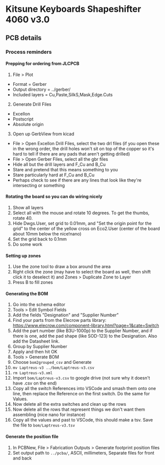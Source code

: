 # Kitsune Keyboards Shapeshifter 4060 v3.0



## PCB details

### Process reminders

#### Prepping for ordering from JLCPCB

1. File > Plot
- Format = Gerber
- Output directory = ../gerber/
- Included layers = Cu,Paste,SilkS,Mask,Edge.Cuts
2. Generate Drill Files
- Excellon
- Postscript
- Absolute origin
3. Open up GerbView from kicad
- File > Open Excellon Drill Files, select the two drl files (if you open these in the wrong order, the drill holes won't sit on top of the copper so it's hard to tell if there are any pads that aren't getting drilled)
- File > Open Gerber Files, select all the gbr files
- Hide all but the drill layers and F_Cu and B_Cu
- Stare and pretend that this means something to you
- Stare particularly hard at F_Cu and B_Cu
- Perhaps check to see if there are any lines that look like they're intersecting or something

#### Rotating the board so you can do wiring nicely

1. Show all layers
2. Select all with the mouse and rotate 10 degrees. To get the thumbs, rotate 40.
3. Hide Dwgs.User, set grid to 0.01mm, and "Set the origin point for the grid" to the center of the yellow cross on Eco2.User (center of the board about 10mm below the nice!nano)
4. Set the grid back to 0.1mm
5. Do some work

#### Setting up zones

1. Use the zone tool to draw a box around the area
2. Right click the zone (may have to select the board as well, then shift click it to deselect it) and Zones > Duplicate Zone to Layer
3. Press B to fill zones

#### Generating the BOM

1. Go into the schema editor
1. Tools > Edit Symbol Fields
1. Add the fields "Designation" and "Supplier Number"
1. Find your parts from the Elecrow parts library: https://www.elecrow.com/component-library.html?page=1&cate=Switch
1. Add the part number (like B3U-1000p) to the Supplier Number, and if there is one, add the pad shape (like SOD-123) to the Designation. Also add the Datasheet link.
1. Group by Supplier Number
1. Apply and then hit OK
1. Tools > Generate BOM
1. Choose `bom2grouped_csv` and Generate
1. `mv Laptreus-v3 ../bom/Laptreus-v3.csv`
1. `rm Laptreus-v3.xml`
1. Import `bom/Laptreus-v3.csv` to google drive (not sure why it doesn't have .csv on the end)
1. Copy all the switch References into VSCode and smash them onto one line, then replace the Reference on the first switch. Do the same for Values.
1. Now delete all the extra switches and clean up the rows
1. Now delete all the rows that represent things we don't want them assembling (nice nano for instance)
1. Copy all the values and past to VSCode, this should make a tsv. Save the file to `bom/Laptreus-v3.tsv`

#### Generate the position file

1. In PCBNew, File > Fabrication Outputs > Generate footprint position files
1. Set output path to `../pcba/`, ASCII, millimeters, Separate files for front and back

